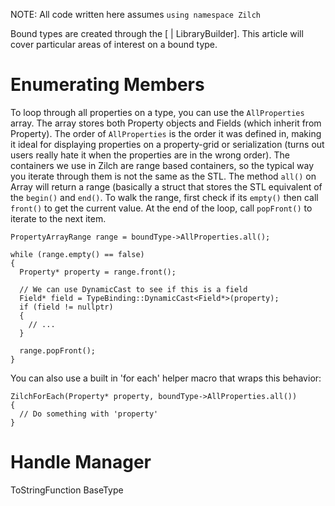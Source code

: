NOTE: All code written here assumes `using namespace Zilch`

Bound types are created through the [ | LibraryBuilder]. This article will cover particular areas of interest on a bound type.

 #  Enumerating Members

To loop through all properties on a type, you can use the `AllProperties` array. The array stores both Property objects and Fields (which inherit from Property). The order of `AllProperties` is the order it was defined in, making it ideal for displaying properties on a property-grid or serialization (turns out users really hate it when the properties are in the wrong order). The containers we use in Zilch are range based containers, so the typical way you iterate through them is not the same as the STL. The method `all()` on Array will return a range (basically a struct that stores the STL equivalent of the `begin()` and `end()`. To walk the range, first check if its `empty()` then call `front()` to get the current value. At the end of the loop, call `popFront()` to iterate to the next item.

```
PropertyArrayRange range = boundType->AllProperties.all();

while (range.empty() == false)
{
  Property* property = range.front();

  // We can use DynamicCast to see if this is a field
  Field* field = TypeBinding::DynamicCast<Field*>(property);
  if (field != nullptr)
  {
    // ...
  }

  range.popFront();
}
```

You can also use a built in 'for each' helper macro that wraps this behavior:

```
ZilchForEach(Property* property, boundType->AllProperties.all())
{
  // Do something with 'property'
}
```

 #  Handle Manager
ToStringFunction BaseType 

 